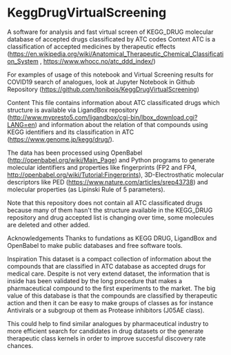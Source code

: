 # KeggDrugVirtualScreening
A software for analysis and fast virtual screen of KEGG_DRUG molecular database of accepted drugs classificated by ATC codes
Context
ATC is a classification of accepted medicines by therapeutic effects (https://en.wikipedia.org/wiki/Anatomical_Therapeutic_Chemical_Classification_System , https://www.whocc.no/atc_ddd_index/)

For examples of usage of this notebook and Virtual Screening results for COVID19 search of analogues, look at Jupyter Notebook in Github Repository (https://github.com/tonibois/KeggDrugVirtualScreening)

Content
This file contains information about ATC classificated drugs which structure is available via LigandBox repository (http://www.mypresto5.com/ligandbox/cgi-bin/lbox_download.cgi?LANG=en) and information about the relation of that compounds using KEGG identifiers and its classification in ATC (https://www.genome.jp/kegg/drug/).

The data has been processed using OpenBabel (http://openbabel.org/wiki/Main_Page) and Python programs to generate molecular identifiers and properties like fingerprints (FP2 and FP4, http://openbabel.org/wiki/Tutorial:Fingerprints), 3D-Electrosthatic molecular descriptors like PED (https://www.nature.com/articles/srep43738) and molecular properties (as Lipinski Rule of 5 parameters).

Note that this repository does not contain all ATC classificated drugs because many of them hasn't the structure available in the KEGG_DRUG repository and drug accepted list is changing over time, some molecules are deleted and other added.

Acknowledgements
Thanks to fundations as KEGG DRUG, LigandBox and OpenBabel to make public databases and free software tools.

Inspiration
This dataset is a compact collection of information about the compounds that are classified in ATC database as accepted drugs for medical care. Despite is not very extend dataset, the information that is inside has been validated by the long procedure that makes a pharmaceutical compound to the first experiments to the market. The big value of this database is that the compounds are classified by therapeutic action and then it can be easy to make groups of classes as for instance Antivirals or a subgroup ot them as Protease inhibitors (J05AE class).

This could help to find similar analogues by pharmaceutical industry to more efficient search for candidates in drug datasets or the generate therapeutic class kernels in order to improve succesful discovery rate chances.
